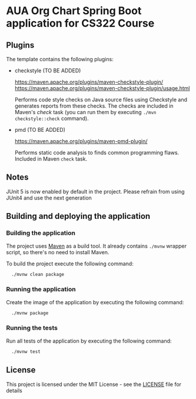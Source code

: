 # AUA Org Chart Spring Boot application for CS322 Course

## Plugins

The template contains the following plugins:

  * checkstyle (TO BE ADDED)

    https://maven.apache.org/plugins/maven-checkstyle-plugin/
    https://maven.apache.org/plugins/maven-checkstyle-plugin/usage.html

    Performs code style checks on Java source files using Checkstyle and generates reports from these checks.
    The checks are included in Maven's *check* task (you can run them by executing `./mvn checkstyle::check` command).

  * pmd (TO BE ADDED)

    https://maven.apache.org/plugins/maven-pmd-plugin/

    Performs static code analysis to finds common programming flaws. Included in Maven `check` task.


## Notes

JUnit 5 is now enabled by default in the project. Please refrain from using JUnit4 and use the next generation

## Building and deploying the application

### Building the application

The project uses [Maven](http://maven.apache.org/) as a build tool. It already contains
`./mvnw` wrapper script, so there's no need to install Maven.

To build the project execute the following command:

```bash
  ./mvnw clean package
```

### Running the application

Create the image of the application by executing the following command:

```bash
  ./mvnw package
```

### Running the tests

Run all tests of the application by executing the following command:

```bash
  ./mvnw test
```

## License

This project is licensed under the MIT License - see the [LICENSE](LICENSE) file for details
